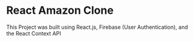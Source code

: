 # React Amazon Clone 

This Project was built using React.js, Firebase (User Authentication), and the React Context API